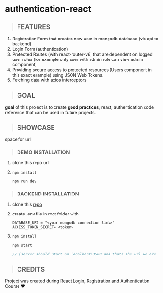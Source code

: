 # authentication-react

> ## **FEATURES**

1. Registration Form that creates new user in mongodb database (via api to backend)
2. Login Form (authentication)
3. Protected Routes (with react-router-v6) that are dependent on logged user roles (for example only user with admin role can view admin component)
4. Providing secure access to protected resources (Users component in this exact example) using JSON Web Tokens. 
5. Fetching data with axios interceptors

> ## GOAL


**goal** of this project is to create **good practices**, react, authentication code reference that can be used in future projects.

> ## SHOWCASE

space for url

> ### DEMO INSTALLATION

1. clone this repo url

2. ```js
   npm install
   
   npm run dev
   ```

> ### BACKEND INSTALLATION 

1.  clone this [repo](https://github.com/gitdagray/mongo_async_crud)

2. create .env file in root folder with 

   ```
   DATABASE_URI = "<your mongodb connection link>"
   ACCESS_TOKEN_SECRET= <token>
   ```

3. ```js
   npm install
   
   npm start 
   
   // (server should start on localhost:3500 and thats the url we are fetching in our client aplication)
   ```

> ## CREDITS

Project was created during [React Login, Registration and Authentication](https://www.youtube.com/playlist?list=PL0Zuz27SZ-6PRCpm9clX0WiBEMB70FWwd) Course ❤️

